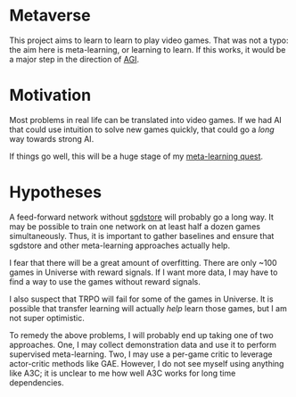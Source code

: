# Metaverse

This project aims to learn to learn to play video games. That was not a typo: the aim here is meta-learning, or learning to learn. If this works, it would be a major step in the direction of [AGI](https://en.wikipedia.org/wiki/Artificial_general_intelligence).

# Motivation

Most problems in real life can be translated into video games. If we had AI that could use intuition to solve new games quickly, that could go a *long* way towards strong AI.

If things go well, this will be a huge stage of my [meta-learning quest](https://blog.aqnichol.com/2017/04/15/the-meta-learning-quest-part-1/).

# Hypotheses

A feed-forward network without [sgdstore](https://github.com/unixpickle/sgdstore) will probably go a long way. It may be possible to train one network on at least half a dozen games simultaneously. Thus, it is important to gather baselines and ensure that sgdstore and other meta-learning approaches actually help.

I fear that there will be a great amount of overfitting. There are only ~100 games in Universe with reward signals. If I want more data, I may have to find a way to use the games without reward signals.

I also suspect that TRPO will fail for some of the games in Universe. It is possible that transfer learning will actually *help* learn those games, but I am not super optimistic.

To remedy the above problems, I will probably end up taking one of two approaches. One, I may collect demonstration data and use it to perform supervised meta-learning. Two, I may use a per-game critic to leverage actor-critic methods like GAE. However, I do not see myself using anything like A3C; it is unclear to me how well A3C works for long time dependencies.
